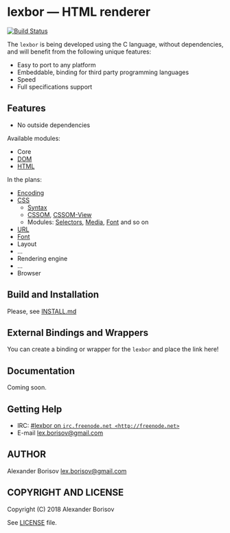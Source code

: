 # lexbor — HTML renderer

[![Build Status](https://travis-ci.org/lexborisov/lexbor.svg?branch=master)](https://travis-ci.org/lexborisov/lexbor)


The `lexbor` is being developed using the C language, without dependencies, and will benefit from the following unique features:

* Easy to port to any platform
* Embeddable, binding for third party programming languages
* Speed
* Full specifications support

## Features

* No outside dependencies

Available modules:
* Core
* [DOM](https://dom.spec.whatwg.org/)
* [HTML](https://html.spec.whatwg.org/multipage/)

In the plans:
* [Encoding](https://encoding.spec.whatwg.org/)
* [CSS](https://drafts.csswg.org/)
    * [Syntax]
    * [CSSOM], [CSSOM-View]
    * Modules: [Selectors], [Media], [Font] and so on
* [URL](https://url.spec.whatwg.org/)
* [Font](https://docs.microsoft.com/ru-ru/typography/opentype/spec/)
* Layout
* …
* Rendering engine
* …
* Browser

## Build and Installation

Please, see [INSTALL.md](https://github.com/lexborisov/lexbor/blob/master/INSTALL.md)

## External Bindings and Wrappers

You can create a binding or wrapper for the `lexbor` and place the link here!

## Documentation

Coming soon.

## Getting Help

* IRC: [#lexbor on `irc.freenode.net <http://freenode.net>`](http://webchat.freenode.net?channels=%23lexbor)
* E-mail [lex.borisov@gmail.com](mailto:lex.borisov@gmail.com)

## AUTHOR

Alexander Borisov <lex.borisov@gmail.com>

## COPYRIGHT AND LICENSE

Copyright (C) 2018 Alexander Borisov

See [LICENSE](https://github.com/lexborisov/lexbor/blob/master/LICENSE) file.


[Syntax]: (https://drafts.csswg.org/css-syntax-3/)
[CSSOM]: https://drafts.csswg.org/cssom-1/
[CSSOM-View]: https://drafts.csswg.org/cssom-view-1/
[Selectors]: (https://drafts.csswg.org/selectors-4/)
[Media]: (https://drafts.csswg.org/mediaqueries-4/)
[Font]: https://drafts.csswg.org/css-fonts-3/